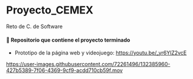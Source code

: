 # Proyecto_CEMEX
Reto de C. de Software

#### :small_blue_diamond: Repositorio que contiene el proyecto terminado 

* Prototipo de la página web y videojuego: https://youtu.be/_yr6YlZ2vcE



https://user-images.githubusercontent.com/72261496/132385960-427b5389-7f06-4369-9cf9-acdd710cb59f.mov



